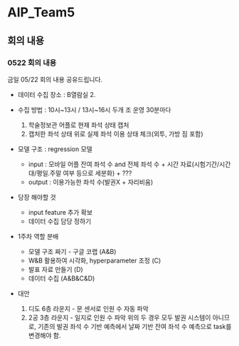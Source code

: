 # AIP_Team5
## 회의 내용
### 0522 회의 내용
금일 05/22 회의 내용 공유드립니다.
- 데이터 수집 장소 : B열람실 2.
- 수집 방법 : 10시\~13시 / 13시~16시 두개 조 운영 30분마다
  1. 학술정보관 어플로 현재 좌석 상태 캡처
  2. 캡처한 좌석 상태 위로 실제 좌석 이용 상태 체크(외투, 가방 짐 포함)
- 모델 구조 : regression 모델
  + input : 모바일 어플 잔여 좌석 수 and 전체 좌석 수 + 시간 자료(시험기간/시간대/평일.주말 여부 등으로 세분화) + ???
  + output : 이용가능한 좌석 수(발권X + 자리비움)
- 당장 해야할 것
    * input feature 추가 확보
    * 데이터 수집 담당 정하기
- 1주차 역할 분배
    * 모델 구조 짜기 - 구글 코랩 (A&B)
    * W&B 활용하여 시각화, hyperparameter 조정 (C)
    * 발표 자료 만들기 (D)
    * 데이터 수집 (A&B&C&D)
 
- 대안
    1. 디도 6층 라운지 - 문 센서로 인원 수 자동 파악
    2. 2공 3층 라운지 - 일지로 인원 수 파악
    위의 두 경우 모두 발권 시스템이 아니므로, 기존의 발권 좌석 수 기반 예측에서 날짜 기반 잔여 좌석 수 예측으로 task를 변경해야 함.
